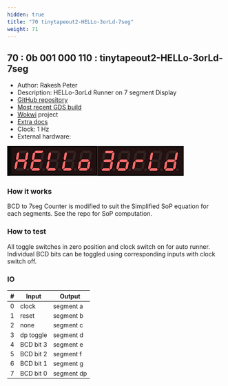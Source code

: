 ```yaml
---
hidden: true
title: "70 tinytapeout2-HELLo-3orLd-7seg"
weight: 71
---
```


## 70 : 0b 001 000 110 : tinytapeout2-HELLo-3orLd-7seg

* Author: Rakesh Peter
* Description: HELLo-3orLd Runner on 7 segment Display
* [GitHub repository](https://github.com/r4d10n/tt02-HELLo-3orLd-7seg)
* [Most recent GDS build](https://github.com/r4d10n/tt02-HELLo-3orLd-7seg/actions/runs/3526720238)
* [Wokwi](https://wokwi.com/projects/341609034095264340) project
* [Extra docs](https://github.com/r4d10n/tinytapeout-HELLo-3orLd-7seg/blob/main/README.md)
* Clock: 1 Hz
* External hardware: 

![picture](images/HELLo-3orld-7seg.png)

### How it works

BCD to 7seg Counter is modified to suit the Simplified SoP equation for each segments. See the repo for SoP computation.

### How to test

All toggle switches in zero position and clock switch on for auto runner. Individual BCD bits can be toggled using corresponding inputs with clock switch off.

### IO

| # | Input        | Output       |
|---|--------------|--------------|
| 0 | clock  | segment a |
| 1 | reset  | segment b |
| 2 | none  | segment c |
| 3 | dp toggle  | segment d |
| 4 | BCD bit 3  | segment e |
| 5 | BCD bit 2  | segment f |
| 6 | BCD bit 1  | segment g |
| 7 | BCD bit 0  | segment dp |
